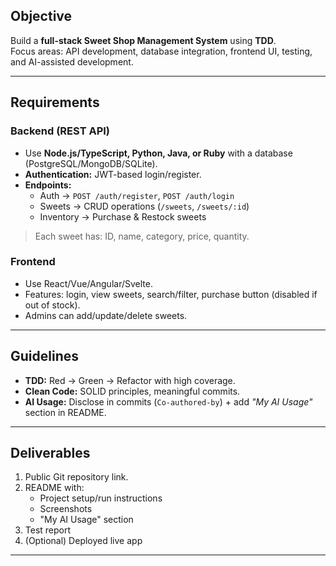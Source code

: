 ## Objective
Build a **full-stack Sweet Shop Management System** using **TDD**.  
Focus areas: API development, database integration, frontend UI, testing, and AI-assisted development.

---

## Requirements

### Backend (REST API)
- Use **Node.js/TypeScript, Python, Java, or Ruby** with a database (PostgreSQL/MongoDB/SQLite).  
- **Authentication:** JWT-based login/register.  
- **Endpoints:**
  - Auth → `POST /auth/register`, `POST /auth/login`
  - Sweets → CRUD operations (`/sweets`, `/sweets/:id`)
  - Inventory → Purchase & Restock sweets  

> Each sweet has: ID, name, category, price, quantity.

### Frontend
- Use React/Vue/Angular/Svelte.  
- Features: login, view sweets, search/filter, purchase button (disabled if out of stock).  
- Admins can add/update/delete sweets.  

---

## Guidelines
- **TDD:** Red → Green → Refactor with high coverage.  
- **Clean Code:** SOLID principles, meaningful commits.  
- **AI Usage:** Disclose in commits (`Co-authored-by`) + add *"My AI Usage"* section in README.

---

## Deliverables
1. Public Git repository link.  
2. README with:
   - Project setup/run instructions  
   - Screenshots  
   - "My AI Usage" section  
3. Test report  
4. (Optional) Deployed live app  

---
